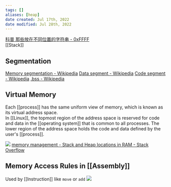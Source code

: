 ```yaml
---
tags: [] 
aliases: [heap]
date created: Jul 17th, 2022
date modified: Jul 28th, 2022
---
```

[科普 那些放在不同位置的字符串 - 0xFFFF](https://0xffff.one/d/399-ke-pu-nei-xie-fang-zai-bu-tong-wei-zhi-de-zi-fu-chuan)  
[[Stack]]
## Segmentation
[Memory segmentation - Wikipedia](https://en.wikipedia.org/wiki/Memory_segmentation)
[Data segment - Wikipedia](https://en.wikipedia.org/wiki/Data_segment)
[Code segment - Wikipedia](https://en.wikipedia.org/wiki/Code_segment)
[.bss - Wikipedia](https://en.wikipedia.org/wiki/.bss)

## Virtual Memory
Each [[process]] has the same uniform view of memory, which is known as its virtual address space.  
In [[Linux]], the topmost region of the address space is reserved for code and data in the [[operating system]] that is common to all processes. The lower region of the address space holds the code and data defined by the user's [[process]].

![](https://i.stack.imgur.com/HOY4C.png)
[memory management - Stack and Heap locations in RAM - Stack Overflow](https://stackoverflow.com/questions/32418750/stack-and-heap-locations-in-ram)


## Memory Access Rules in [[Assembly]]
Used by [[Instruction]] like `move` or `add`
![](https://img.ynchen.me/2022/07/98f1002e2a47f479253df114d3870376.png)
